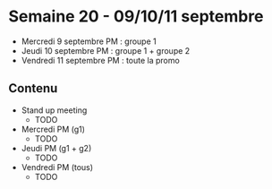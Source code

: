 # Semaine 20 - 09/10/11 septembre

- Mercredi 9 septembre PM : groupe 1
- Jeudi 10 septembre PM : groupe 1 + groupe 2
- Vendredi 11 septembre PM : toute la promo

## Contenu

- Stand up meeting
    - TODO
- Mercredi PM (g1)
    - TODO
- Jeudi PM (g1 + g2)
    - TODO
- Vendredi PM (tous)
    - TODO

